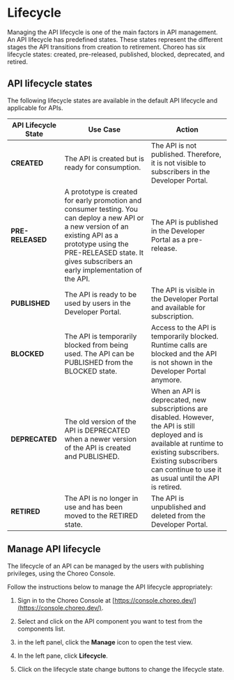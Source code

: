 # Lifecycle

Managing the API lifecycle is one of the main factors in API management. An API lifecycle has predefined states. These states represent the different stages the API transitions from creation to retirement. Choreo has six lifecycle states: created, pre-released, published, blocked, deprecated, and retired.

## API lifecycle states

The following lifecycle states are available in the default API lifecycle and applicable for APIs.

|   **API Lifecycle State** |   **Use Case** |   **Action**  |
|-----------------------|------------|-----------|
|   **CREATED**         | The API is created but is ready for consumption.| The API is not published. Therefore, it is not visible to subscribers in the Developer Portal.|
|   **PRE-RELEASED**      | A prototype is created for early promotion and consumer testing. You can deploy a new API or a new version of an existing API as a prototype using the PRE-RELEASED state. It gives subscribers an early implementation of the API.|The API is published in the Developer Portal as a pre-release.|
|   **PUBLISHED**       | The API is ready to be used by users in the Developer Portal.| The API is visible in the Developer Portal and available for subscription.|
|   **BLOCKED**         | The API is temporarily blocked from being used. The API can be PUBLISHED from the BLOCKED state.| Access to the API is temporarily blocked. Runtime calls are blocked and the API is not shown in the Developer Portal anymore.|
|   **DEPRECATED**      | The old version of the API is DEPRECATED when a newer version of the API is created and PUBLISHED.| When an API is deprecated, new subscriptions are disabled. However, the API is still deployed and is available at runtime to existing subscribers. Existing subscribers can continue to use it as usual until the API is retired.|
|   **RETIRED**         | The API is no longer in use and has been moved to the RETIRED state.| The API is unpublished and deleted from the Developer Portal.|

## Manage API lifecycle

The lifecycle of an API can be managed by the users with publishing privileges, using the Choreo Console. 

Follow the instructions below to manage the API lifecycle appropriately:

1. Sign in to the Choreo Console at [https://console.choreo.dev/](https://console.choreo.dev/).

2. Select and click on the API component you want to test from the components list. 

3. in the left panel, click the **Manage** icon to open the test view.

4. In the left pane, click **Lifecycle**.

5. Click on the lifecycle state change buttons to change the lifecycle state.
